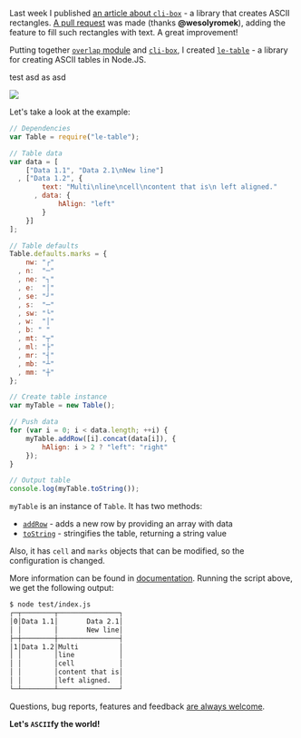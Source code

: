 Last week I published [an article about `cli-box`][1] - a library that creates ASCII rectangles. [A pull request][2] was made (thanks **@wesolyromek**), adding the feature to fill such rectangles with text. A great improvement!

Putting together [`overlap` module][3] and [`cli-box`][1], I created [`le-table`][4] - a library for creating ASCII tables in Node.JS.

test
asd
as
asd

![](http://i.imgur.com/8vqRxWV.png)

Let's take a look at the example:

```js
// Dependencies
var Table = require("le-table");

// Table data
var data = [
    ["Data 1.1", "Data 2.1\nNew line"]
  , ["Data 1.2", {
        text: "Multi\nline\ncell\ncontent that is\n left aligned."
      , data: {
            hAlign: "left"
        }
    }]
];

// Table defaults
Table.defaults.marks = {
    nw: "┌"
  , n:  "─"
  , ne: "┐"
  , e:  "│"
  , se: "┘"
  , s:  "─"
  , sw: "└"
  , w:  "│"
  , b: " "
  , mt: "┬"
  , ml: "├"
  , mr: "┤"
  , mb: "┴"
  , mm: "┼"
};

// Create table instance
var myTable = new Table();

// Push data
for (var i = 0; i < data.length; ++i) {
    myTable.addRow([i].concat(data[i]), {
        hAlign: i > 2 ? "left": "right"
    });
}

// Output table
console.log(myTable.toString());
```

`myTable` is an instance of `Table`. It has two methods:

 - [`addRow`][5] - adds a new row by providing an array with data
 - [`toString`][6] - stringifies the table, returning a string value 

Also, it has `cell` and `marks` objects that can be modified, so the configuration is changed.

More information can be found in [documentation][7]. Running the script above, we get the following output:

```sh
$ node test/index.js 
┌─┬────────┬───────────────┐
│0│Data 1.1│       Data 2.1│
│ │        │       New line│
├─┼────────┼───────────────┤
│1│Data 1.2│Multi          │
│ │        │line           │
│ │        │cell           │
│ │        │content that is│
│ │        │left aligned.  │
└─┴────────┴───────────────┘
```

Questions, bug reports, features and feedback [are always welcome][8].

**Let's `ASCII`fy the world!**

  [1]: /blog/6-generate-ascii-boxes-with-nodejs
  [2]: https://github.com/IonicaBizau/node-cli-box/pull/1
  [3]: https://github.com/IonicaBizau/overlap
  [4]: https://github.com/IonicaBizau/node-le-table
  [5]: https://github.com/IonicaBizau/node-le-tqawsable/blob/362eef9551ed76d7d39e86cca1517f19ee5d4018/README.md#addrowcolumns-ops
  [6]: https://github.com/IonicaBizau/node-le-table/blob/362eef9551ed76d7d39e86cca1517f19ee5d4018/README.md#tostring
  [7]: https://github.com/IonicaBizau/node-le-table/blob/362eef9551ed76d7d39e86cca1517f19ee5d4018/README.md#documentation
  [8]: https://github.com/IonicaBizau/node-le-table/issues/new